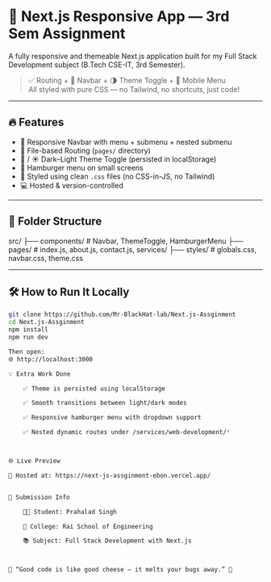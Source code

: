 # 🚀 Next.js Responsive App — 3rd Sem Assignment

A fully responsive and themeable Next.js application built for my Full Stack Development subject (B.Tech CSE-IT, 3rd Semester).

> ✅ Routing + 🧭 Navbar + 🌗 Theme Toggle + 📱 Mobile Menu  
> All styled with pure CSS — no Tailwind, no shortcuts, just code!

---

## 🔥 Features

- 🧭 Responsive Navbar with menu + submenu + nested submenu
- 🔗 File-based Routing (`pages/` directory)
- 🌙 / ☀️ Dark–Light Theme Toggle (persisted in localStorage)
- 📱 Hamburger menu on small screens
- 🎨 Styled using clean `.css` files (no CSS-in-JS, no Tailwind)
- 💻 Hosted & version-controlled

---

## 🧱 Folder Structure

src/
├── components/ # Navbar, ThemeToggle, HamburgerMenu
├── pages/ # index.js, about.js, contact.js, services/
├── styles/ # globals.css, navbar.css, theme.css



---

## 🛠 How to Run It Locally

```bash
git clone https://github.com/Mr-BlackHat-lab/Next.js-Assginment
cd Next.js-Assginment
npm install
npm run dev

Then open:
🌐 http://localhost:3000

💡 Extra Work Done

    ✅ Theme is persisted using localStorage

    ✅ Smooth transitions between light/dark modes

    ✅ Responsive hamburger menu with dropdown support

    ✅ Nested dynamic routes under /services/web-development/*



🌐 Live Preview

🔗 Hosted at: https://next-js-assginment-ebon.vercel.app/


🤝 Submission Info

    👨‍🎓 Student: Prahalad Singh

    🏫 College: Rai School of Engineering

    📚 Subject: Full Stack Development with Next.js



💬 “Good code is like good cheese — it melts your bugs away.” 🧀